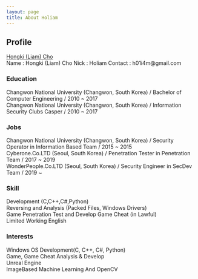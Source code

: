 ```yaml
---
layout: page
title: About Holiam
---
```


## Profile
<div class="LI-profile-badge"  data-version="v1" data-size="medium" data-locale="en_US" data-type="horizontal" data-theme="dark" data-vanity="hongki-liam-cho-1022b1174">
<a class="LI-simple-link" href='https://kr.linkedin.com/in/hongki-liam-cho-1022b1174?trk=profile-badge'>Hongki (Liam) Cho</a>
</div>
Name : Hongki (Liam) Cho  
Nick : Holiam  
Contact : h01i4m@gmail.com  

### Education

Changwon National University (Changwon, South Korea) / Bachelor of Computer Engineering / 2010 ~ 2017  
Changwon National University (Changwon, South Korea) / Information Security Clubs Casper / 2010 ~ 2017  

### Jobs

Changwon National University (Changwon, South Korea) / Security Operator in Information Based Team / 2015 ~ 2015  
Cyberone.Co.LTD (Seoul, South Korea) / Penetration Tester in Penetration Team / 2017 ~ 2019  
WonderPeople.Co.LTD (Seoul, South Korea) / Security Engineer in SecDev Team / 2019 ~  

### Skill

Development (C,C++,C#,Python)  
Reversing and Analysis (Packed Files, Windows Drivers)  
Game Penetration Test and Develop Game Cheat (in Lawful)  
Limited Working English  

### Interests

Windows OS
Development(C, C++, C#, Python)  
Game, Game Cheat Analysis & Develop  
Unreal Engine  
ImageBased Machine Learning And OpenCV  



